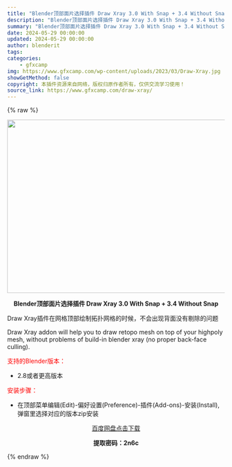 ```yaml
---
title: "Blender顶部面片选择插件 Draw Xray 3.0 With Snap + 3.4 Without Snap"
description: "Blender顶部面片选择插件 Draw Xray 3.0 With Snap + 3.4 Without Snap Draw Xray插件在网格顶部绘制拓扑网格的时候，不会出现背面没有剔除的问题 D..."
summary: "Blender顶部面片选择插件 Draw Xray 3.0 With Snap + 3.4 Without Snap Draw Xray插件在网格顶部绘制拓扑网格的时候，不会出现背面没有剔除的问题 D..."
date: 2024-05-29 00:00:00
updated: 2024-05-29 00:00:00
author: blenderit
tags: 
categories:
    - gfxcamp
img: https://www.gfxcamp.com/wp-content/uploads/2023/03/Draw-Xray.jpg
showGetMethod: false
copyright: 本插件资源来自网络，版权归原作者所有，仅供交流学习使用！
source_link: https://www.gfxcamp.com/draw-xray/
---
```


{% raw %}
<div><p><img decoding="async" class="aligncenter size-full wp-image-110911" src="https://www.gfxcamp.com/wp-content/uploads/2023/03/Draw-Xray.jpg" data-src="https://www.gfxcamp.com/wp-content/uploads/2023/03/Draw-Xray.jpg" alt="" width="590" height="402" data-srcset="https://www.gfxcamp.com/wp-content/uploads/2023/03/Draw-Xray.jpg 590w, https://www.gfxcamp.com/wp-content/uploads/2023/03/Draw-Xray-150x102.jpg 150w" data-sizes="(max-width: 590px) 100vw, 590px"></p><p style="text-align: center;"><strong>Blender顶部面片选择插件 Draw Xray 3.0 With Snap + 3.4 Without Snap</strong></p><p>Draw Xray插件在网格顶部绘制拓扑网格的时候，不会出现背面没有剔除的问题</p><p>Draw Xray addon will help you to draw retopo mesh on top of your highpoly mesh, without problems of build-in blender xray (no proper back-face culling).</p><p style="text-align: left;"><span style="color: #ff0000;">支持的Blender版本：</span></p><ul>
<li style="text-align: left;">2.8或者更高版本</li>
</ul><p style="text-align: left;"><span style="color: #ff0000;">安装步骤：</span></p><ul>
<li>在顶部菜单编辑(Edit)-偏好设置(Preference)-插件(Add-ons)-安装(Install),弹窗里选择对应的版本zip安装</li>
</ul><p style="text-align: center;"><a class="maxbutton-3 maxbutton maxbutton-baidu" target="_blank" rel="noopener" href="https://pan.baidu.com/s/1QaVj8V-SchECWO6-7Aig5Q?pwd=2n6c"><span class="mb-text">百度网盘点击下载</span></a></p><p style="text-align: center;"><strong>提取密码：2n6c</strong></p></div>
<div style="display: none">gfxcamp</div>
{% endraw %}